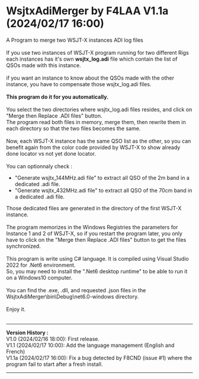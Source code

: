 # WsjtxAdiMerger by F4LAA V1.1a (2024/02/17 16:00)
A Program to merge two WSJT-X instances ADI log files<br/>
<br/>
If you use two instances of WSJT-X program running for two different Rigs<br/>
each instances has it's own <b>wsjtx_log.adi</b> file which contain the list of QSOs made with this instance.<br/>
<br/>
if you want an instance to know about the QSOs made with the other instance, you have to compensate those wsjtx_log.adi files.<br/>
<br/>
<b>This program do it for you automatically.</b><br/>
<br/>
You select the two directories where wsjtx_log.adi files resides, and click on "Merge then Replace .ADI files" button.<br/>
The program read both files in memory, merge them, then rewrite them in each directory so that the two files becomes the same.<br/>
<br/>
Now, each WSJT-X instance has the same QSO list as the other, so you can benefit again from the color code provided by WSJT-X to show already done locator vs not yet done locator.<br/>
<br/>
You can optionnaly check :<br/>
<ul>
  <li>"Generate wsjtx_144MHz.adi file" to extract all QSO of the 2m band in a dedicated .adi file.</li>
  <li>"Generate wsjtx_432MHz.adi file" to extract all QSO of the 70cm band in a dedicated .adi file.</li>
</ul>
Those dedicated files are generated in the directory of the first WSJT-X instance.<br/>
<br/>
The program memorizes in the Windows Registries the parameters for Instance 1 and 2 of WSJT-X, so if you restart the program later, you only have to click on the "Merge then Replace .ADI files" button to get the files synchronized.<br/>
<br/>
This program is write using C# language. It is compiled using Visual Studio 2022 for .Net6 environment.<br/>
So, you may need to install the ".Net6 desktop runtime" to be able to run it on a Windows10 computer.<br/>
<br/>
You can find the .exe, .dll, and requested .json files in the WsjtxAdiMerger\bin\Debug\net6.0-windows directory.<br/>
<br/>
Enjoy it.<br/>
<br/>
<hr/>
<b>Version History :</b><br/>
V1.0  (2024/02/16 18:00): First release.<br/>
V1.1  (2024/02/17 10:00): Add the language management (English and French)<br/>
V1.1a (2024/02/17 16:00): Fix a bug detected by F8CND (issue #1) where the program fail to start after a fresh install.<br/>
<hr/>


